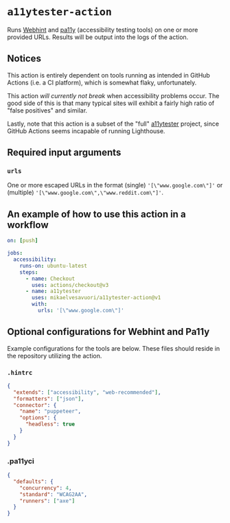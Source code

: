 # `a11ytester-action`

Runs [Webhint](https://webhint.io) and [pa11y](https://pa11y.org) (accessibility testing tools) on one or more provided URLs. Results will be output into the logs of the action.

## Notices

This action is entirely dependent on tools running as intended in GitHub Actions (i.e. a CI platform), which is somewhat flaky, unfortunately.

This action _will currently not break_ when accessibility problems occur. The good side of this is that many typical sites will exhibit a fairly high ratio of "false positives" and similar.

Lastly, note that this action is a subset of the "full" [a11ytester](https://github.com/mikaelvesavuori/a11ytester) project, since GitHub Actions seems incapable of running Lighthouse.

## Required input arguments

### `urls`

One or more escaped URLs in the format (single) `'[\"www.google.com\"]'` or (multiple) `'[\"www.google.com\",\"www.reddit.com\"]'`.

## An example of how to use this action in a workflow

```yml
on: [push]

jobs:
  accessibility:
    runs-on: ubuntu-latest
    steps:
      - name: Checkout
        uses: actions/checkout@v3
      - name: a11ytester
        uses: mikaelvesavuori/a11ytester-action@v1
        with:
          urls: '[\"www.google.com\"]'
```

## Optional configurations for Webhint and Pa11y

Example configurations for the tools are below. These files should reside in the repository utilizing the action.

### `.hintrc`

```json
{
  "extends": ["accessibility", "web-recommended"],
  "formatters": ["json"],
  "connector": {
    "name": "puppeteer",
    "options": {
      "headless": true
    }
  }
}
```

### .pa11yci

```json
{
  "defaults": {
    "concurrency": 4,
    "standard": "WCAG2AA",
    "runners": ["axe"]
  }
}
```